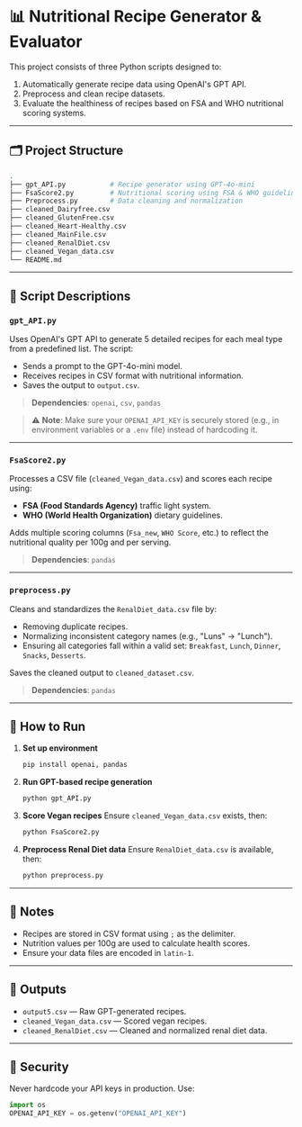 
# 📊 Nutritional Recipe Generator & Evaluator

This project consists of three Python scripts designed to:
1. Automatically generate recipe data using OpenAI's GPT API.
2. Preprocess and clean recipe datasets.
3. Evaluate the healthiness of recipes based on FSA and WHO nutritional scoring systems.

---

## 🗂 Project Structure

```bash
.
├── gpt_API.py           # Recipe generator using GPT-4o-mini
├── FsaScore2.py         # Nutritional scoring using FSA & WHO guidelines
├── Preprocess.py        # Data cleaning and normalization
├── cleaned_Dairyfree.csv
├── cleaned_GlutenFree.csv
├── cleaned_Heart-Healthy.csv
├── cleaned_MainFile.csv
├── cleaned_RenalDiet.csv
├── cleaned_Vegan_data.csv
└── README.md
```

---

## 🧠 Script Descriptions

### `gpt_API.py`
Uses OpenAI's GPT API to generate 5 detailed recipes for each meal type from a predefined list. The script:
- Sends a prompt to the GPT-4o-mini model.
- Receives recipes in CSV format with nutritional information.
- Saves the output to `output.csv`.

> **Dependencies**: `openai`, `csv`, `pandas`

> ⚠️ **Note**: Make sure your `OPENAI_API_KEY` is securely stored (e.g., in environment variables or a `.env` file) instead of hardcoding it.

---

### `FsaScore2.py`
Processes a CSV file (`cleaned_Vegan_data.csv`) and scores each recipe using:
- **FSA (Food Standards Agency)** traffic light system.
- **WHO (World Health Organization)** dietary guidelines.

Adds multiple scoring columns (`Fsa_new`, `WHO Score`, etc.) to reflect the nutritional quality per 100g and per serving.

> **Dependencies**: `pandas`

---

### `preprocess.py`
Cleans and standardizes the `RenalDiet_data.csv` file by:
- Removing duplicate recipes.
- Normalizing inconsistent category names (e.g., "Luns" → "Lunch").
- Ensuring all categories fall within a valid set: `Breakfast`, `Lunch`, `Dinner`, `Snacks`, `Desserts`.

Saves the cleaned output to `cleaned_dataset.csv`.

> **Dependencies**: `pandas`

---

## 🚀 How to Run

1. **Set up environment**
    ```bash
    pip install openai, pandas
    ```

2. **Run GPT-based recipe generation**
    ```bash
    python gpt_API.py
    ```

3. **Score Vegan recipes**
    Ensure `cleaned_Vegan_data.csv` exists, then:
    ```bash
    python FsaScore2.py
    ```

4. **Preprocess Renal Diet data**
    Ensure `RenalDiet_data.csv` is available, then:
    ```bash
    python preprocess.py
    ```

---

## 📌 Notes

- Recipes are stored in CSV format using `;` as the delimiter.
- Nutrition values per 100g are used to calculate health scores.
- Ensure your data files are encoded in `latin-1`.

---

## 📁 Outputs

- `output5.csv` — Raw GPT-generated recipes.
- `cleaned_Vegan_data.csv` — Scored vegan recipes.
- `cleaned_RenalDiet.csv` — Cleaned and normalized renal diet data.

---

## 🔐 Security

Never hardcode your API keys in production. Use:
```python
import os
OPENAI_API_KEY = os.getenv("OPENAI_API_KEY")
```
